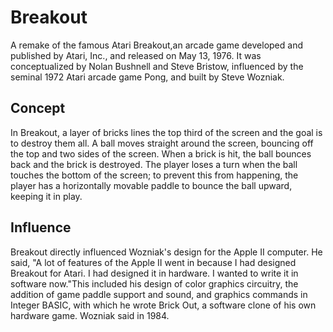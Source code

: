 # Breakout
A remake of the famous Atari Breakout,an arcade game developed and published by Atari, Inc., and released on May 13, 1976. It was conceptualized by Nolan Bushnell and Steve Bristow, influenced by the seminal 1972 Atari arcade game Pong, and built by Steve Wozniak.

## Concept
In Breakout, a layer of bricks lines the top third of the screen and the goal is to destroy them all. A ball moves straight around the screen, bouncing off the top and two sides of the screen. When a brick is hit, the ball bounces back and the brick is destroyed. The player loses a turn when the ball touches the bottom of the screen; to prevent this from happening, the player has a horizontally movable paddle to bounce the ball upward, keeping it in play.

## Influence

Breakout directly influenced Wozniak's design for the Apple II computer. He said, "A lot of features of the Apple II went in because I had designed Breakout for Atari. I had designed it in hardware. I wanted to write it in software now."This included his design of color graphics circuitry, the addition of game paddle support and sound, and graphics commands in Integer BASIC, with which he wrote Brick Out, a software clone of his own hardware game. Wozniak said in 1984.

